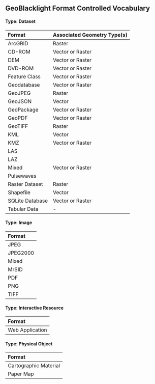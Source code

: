 ## GeoBlacklight Format Controlled Vocabulary

#### Type: Dataset
| Format | Associated Geometry Type(s) |
|:----------------------------|:-------------|
|ArcGRID		|Raster				|
|CD-ROM			|Vector or Raster	|
|DEM			|Vector or Raster	|
|DVD-ROM		|Vector or Raster	|
|Feature Class	|Vector or Raster	|
|Geodatabase	|Vector or Raster	|
|GeoJPEG		|Raster				|
|GeoJSON		|Vector				|
|GeoPackage |Vector or Raster	|
|GeoPDF			|Vector or Raster	|
|GeoTIFF		|Raster				|
|KML			|Vector				|
|KMZ			|Vector or Raster	|
|LAS			|					|
|LAZ			|					|
|Mixed			|Vector or Raster	|
|Pulsewaves		|					|
|Raster Dataset	|Raster				|
|Shapefile		|Vector				|
|SQLite Database|Vector or Raster	|
|Tabular Data	|-					|

#### Type: Image

| Format |
|:----------------------------|
|JPEG			|
|JPEG2000		|
|Mixed			|
|MrSID			|
|PDF			|
|PNG			|
|TIFF			|


#### Type: Interactive Resource
| Format |
|:----------------------------|
|Web Application|

#### Type: Physical Object
| Format |
|:----------------------------|
|Cartographic Material|
|Paper Map|